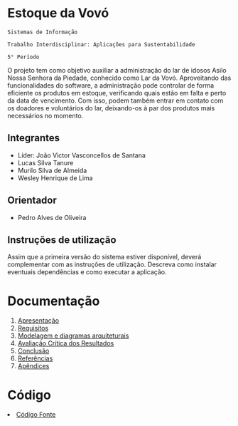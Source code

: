 # Estoque da Vovó

`Sistemas de Informação`

`Trabalho Interdisciplinar: Aplicações para Sustentabilidade`

`5° Período`

O projeto tem como objetivo auxiliar a administração do lar de idosos Asilo Nossa Senhora da Piedade, conhecido como Lar da Vovó. Aproveitando das funcionalidades do software, a administração pode controlar de forma eficiente os produtos em estoque, verificando quais estão em falta e perto da data de vencimento. Com isso, podem também entrar em contato com os doadores e voluntários do lar, deixando-os à par dos produtos mais necessários no momento. 

## Integrantes

* Líder: João Victor Vasconcellos de Santana
* Lucas Silva Tanure 
* Murilo Silva de Almeida
* Wesley Henrique de Lima 

## Orientador

* Pedro Alves de Oliveira

## Instruções de utilização

Assim que a primeira versão do sistema estiver disponível, deverá complementar com as instruções de utilização. Descreva como instalar eventuais dependências e como executar a aplicação.

# Documentação

<ol>
<li><a href="docs/1-Apresentação.md"> Apresentação </a></li>
<li><a href="docs/2-Requisitos.md"> Requisitos </a></li>
<li><a href="docs/3-Modelagem-Diagramas.md"> Modelagem e diagramas arquiteturais </a></li>
<li><a href="docs/4-Avaliação-Resultados.md"> Avaliação Crítica dos Resultados </a></li>
<li><a href="docs/5-Conclusão.md"> Conclusão </a></li>
<li><a href="docs/6-Referências.md"> Referências </a></li>
<li><a href="docs/7-Apêndices.md"> Apêndices </a></li>
</ol>

# Código

<li><a href="src/README.md"> Código Fonte</a></li>
